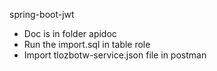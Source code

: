 spring-boot-jwt
 - Doc is in folder apidoc
 - Run the import.sql in table role
 - Import tlozbotw-service.json file in postman
